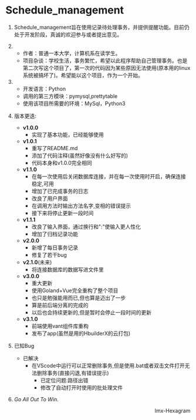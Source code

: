 # Schedule_management

1. Schedule_management旨在使用记录待处理事务，并提供提醒功能。目前仍处于开发阶段，真诚的欢迎参与或者提出意见。

2. 
    * 作者：普通一本大学，计算机系在读学生。
    * 项目杂谈：学校生活，事务繁忙，希望以此程序帮助自己管理事务。也是第二次写这个项目了，第一次的代码因为某些原因无法使用(原本用的linux系统被搞坏了)。希望能以这个项目，作为一个开始。

3. 
    * 开发语言：Python
    * 调用的第三方模块：pymysql,prettytable
    * 使用该项目所需要的环境：MySql，Python3

4. 版本更迭:
    * **v1.0.0**
        * 实现了基本功能，已经能够使用
    * **v1.0.1**
        * 重写了README.md
        * 添加了代码注释(虽然好像没有什么好写的)
        * 代码本身和v1.0.0完全相同
    * **v1.1.0**
        * 在每一次使用后关闭数据库连接，并在每一次使用时开启，确保连接稳定,可用
        * 增加了已完成事务的日志
        * 改良了用户界面
        * 在调用方法时输出方法名字,变相的错误提示
        * 接下来将停止更新一段时间
    * **v1.1.1**
        * 改良了输入界面，通过换行和":"使输入更人性化
        * 增加了归档记录功能
    * **v2.0.0**
        * 新增了每日事务记录
        * 修复了若干bug
    * **v2.1.0**(未来)
        * 将连接数据库的数据写进文件里
    * **v3.0.0**
        * 重大更新
        * 使用Goland+Vue完全重构了整个项目
        * 也只是勉强能用而已,但也算是迈出了一步
        * 算是前后端分离的完成的
        * 以后也会持续更新的,但是暂时会停止一段时间的更新
    * **v3.1.0**
        * 前端使用vant组件库重构
        * 发布了app(虽然是用的HbuilderX的云打包)
5. 已知Bug
    * 已解决
        * 在VScode中运行可以正常删除事务,但是使用.bat或者双击文件打开无法删除事务(直接闪退,有错误提示)
            * 已定位问题:路径出错
            * 修改了自动打开时使用的批处理文件 

6. *Go All Out To Win.*

<p align="right">lmx-Hexagram</p>










